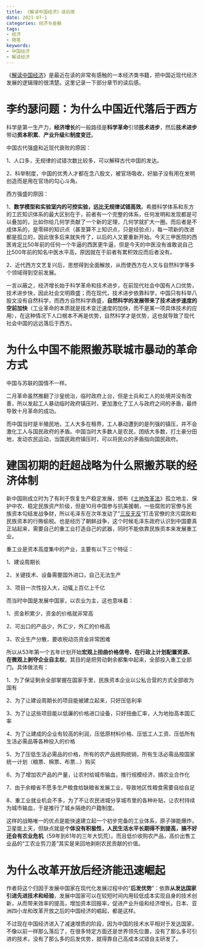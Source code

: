 ```yaml
---
title: 《解读中国经济》读后感
date: 2021-07-1
categories: 经济与金融
tags: 
- 经济
- 随笔
keywords:
- 中国经济
- 解读经济
---
```


《[解读中国经济](https://book.douban.com/subject/30329810/)》是最近在读的非常有感触的一本经济类书籍，把中国近现代经济发展的逻辑理的很清楚。这里记录一下部分章节的读后感。



# 李约瑟问题：为什么中国近代落后于西方

科学是第一生产力，**经济增长**的一般路径是**科学革命**引领**技术进步**，然后**技术进步**带动**资本积累**、**产业升级**和**制度变迁**。

中国古代强盛和近现代衰败的原因：

1、人口多，无规律的试错次数比较多，可以解释古代中国的发达。

2、科举制度，中国的优秀人才都在念八股文，被官场吸收，好脑子没有用在发明创造而是用在官场的勾心斗角。

西方强盛的原因：

1、**数学模型和实验室内的可控实验，远比无规律试错高效**。希腊科学体系和东方的工匠知识体系的最大区别在于，前者有一个完整的体系，任何发明和发现都是可以叠加的，比如你给几何学贡献了一个新的定理，几何学就扩大一圈。而后者是不成体系的，是零碎的知识点（甚至算不上知识点，只是经验点），每一项新的改进都是孤立的，因此很多后来就失传了，以后的人又要重新开始。今天三甲医院的西医肯定比50年前的任何一个牛逼的西医更牛逼，但是今天的中医没有谁敢说自己比500年前的知名中医水平高，原因就在于前者有累积效应而后者没有。

2、近代西方文艺复兴后，思想得到全面解放，从而使西方在人文与自然科学等多个领域得到空前发展。

一言以蔽之，经济增长始于科学革命和技术进步，在前现代社会中国有人口优势，技术进步快，因此社会文明鼎盛；而在现代，技术进步依靠科学，中国只有科举八股文没有自然科学，而西方自然科学鼎盛，**自然科学的发展带来了技术进步速度的空前加快**（工业革命的本质就是技术变迁速度的加快，而不是某一项具体技术的应用），在这种情况下人口根本不再是优势，自然科学才是优势，这也就导致了现代社会中国的远远落后于西方。

# 为什么中国不能照搬苏联城市暴动的革命方式

中国与苏联的国情不一样。

二月革命虽然推翻了沙皇统治，临时政府上台，但是士兵和工人的处境并没有改善，所以发起工人暴动临时政府镇压时，更加激化了工人与政府之间的矛盾，最终导致十月革命的成功。

而中国当时是半殖民地，工人大多在租界，工人暴动遭到的是列强的镇压，并不会激化工人与国民政府的矛盾。中国当时大多数人是农民，团结大多数，打土豪分田地，发动农民运动，当国民政府镇压时，可以将民众的矛盾指向国民政府。

# 建国初期的赶超战略为什么照搬苏联的经济体制

新中国刚成立时为了有利于恢复生产稳定发展，颁布《[土地改革法](https://baike.baidu.com/item/%E4%B8%AD%E5%8D%8E%E4%BA%BA%E6%B0%91%E5%85%B1%E5%92%8C%E5%9B%BD%E5%9C%9F%E5%9C%B0%E6%94%B9%E9%9D%A9%E6%B3%95)》孤立地主、保护中农、稳定民族资产阶级，但是10月中国参与抗美援朝，一些腐败的官僚与民族资本勾结发战争财，所以毛泽东在次年发动了”[三反无反](https://baike.baidu.com/item/%E4%B8%89%E5%8F%8D%E4%BA%94%E5%8F%8D%E8%BF%90%E5%8A%A8)“打击官僚的贪污腐败和民族资本的行贿偷税。也是经历了朝鲜战争，这个时候毛泽东政府认识到中国要真正站起来，需要自己的重工业打造自己的武器，同时不能依靠民族资本来发展重工业。

重工业是资本高度集中的产业，主要有以下三个特征：

1、建设周期长

2、关键技术、设备需要国外进口，自己无法生产

3、项目一次性投入大，动辄上百亿上千亿

而当时中国是发展中国家，以农业为主，这也意味着：

1、资金积累少，资金的价格就非常高

2、可出口的产品少，外汇少，外汇的价格高

3、农业生产分散，要收税动员资金非常困难

所以从53年第一个五年计划开始**宏观上扭曲价格信号、在行政上计划配置资源、在微观上剥夺企业自主权**，其目的是把劳动剩余都集中起来，全部投入重工业部门。具体做法有：

1、为了保证剩余全部掌握在国家手里，民族资本企业以公私合营的方式全部收为国有

2、为了让建设周期长的项目能被建立起来，只好压低利率

3、为了让这些项目能以低廉的价格进口设备，只好扭曲汇率，人为地抬高本国汇率

4、为了让建成的企业有较高的利润，压低原材料价格、压低工人工资、压低所有生活必需品等各种投入的价格

5、为了压低生活必需品的价格，所有的农产品统购统销，所有生活必需品按国家统一计划（粮票、棉票、布票...）购买

6、为了增加农产品的产量，让农村给城市输血，推行规模经济，搞农业合作化

7、由于余粮省不愿多生产粮食给缺粮省发展工业，导致地区性粮食需要自给自足

8、重工业就业机会不多，为了不让农民进城分享城市里的各种补贴，让农村持续为城市输血，于是推行了城乡隔绝的户籍制度。

这样的战略唯一的优点是能快速建立起一个初步完备的工业体系，原子弹能爆炸，卫星能上天，但缺点就是**个体没有积极性，人民生活水平长期得不到提高，搞不好还会有农业危机**（59年到61年的三年大饥荒）。而且低价收购农产品，高价出售工业品的“工农业剪刀差”其实是来回地剥削农民贡献的价值。

# 为什么改革开放后经济能迅速崛起

作者将这个归因于发展中国家在现代化发展过程中的“**后发优势**”：依靠**从发达国家引进先进技术和经验**，发展中国家可以在较短时间内用较低成本实现自身的技术创新，从而带来效率的提高，增加资本回报率，促进产业升级和经济增长。日本、亚洲四小龙和改革开放之后的中国经济的崛起，都是这样。

不过现在中国经济进入了减速增质的阶段，因为中国的技术水平相对于发达国家，不像以前一样那么落后了，在很多特定方面还是世界领先位置，没有了那么多可引进的技术，没有了那么多的后发优势，就得靠自己高成本试错自主研发了。

<!-- 
# 为什么我国采用了价格双轨制而非休克疗法

二战后，盟军占领德国后，为了防止德国有战争能力，勒令德国的重工业全部转为畜牧业为主的经济，所有可能具有军事潜力的民用工业以及钢铁产量也被受到严格限制。但是这一政策明显变得不可持续，德国无法产出足够的粮食，而且战后的欧洲也严重依赖德国工业。于是美国总统杜鲁门在1947年废除了原有的限制，并强调“一个有序、繁荣的欧洲需要一个稳定和富有生产力的德国的经济贡献”，其中一方面原因是为了牵制以苏联为首的社会主义阵营。1948年由于德国的恶性通货膨胀，德国在盟军的支持下进行了货币改革，直接替代了原有货币，由于德国有熟练的劳动力和技术水平，资本主义阵营的西德经济以惊人的速度崛起，1950年还被以《[莱茵河上的奇迹](https://en.wikipedia.org/wiki/Wirtschaftswunder)》刊登到了英国的泰晤士报。而柏林墙另一侧，在社会主义阵营下的东德一边实行着集体主义的计划经济，一边以工农业产品向苏联支付战争赔款，经济也有增速，但与西德相比逊色不少，据统计在1990年德国统一前，东德是苏联阵营中最富有的经济体。

与德国相同的是日本，一方面由于朝鲜战争，日本作为美国的后勤补给站，发了一笔战争财，在此期间日本的工业实力得到恢复，另一方面为了支持美国冷战，1952年美国结束了对日本的军事占领。日本迎来了几十年的经济增长，并一跃成为世界第二大经济体。

1960年后，韩国，中国台湾，中国香港，新加坡由于出口导向的政策以及工业化的不断发展，经济迅速腾飞，被称为号称[亚洲四小龙](https://en.wikipedia.org/wiki/Four_Asian_Tigers)。

![Four_Tigers_GDP](https://upload.wikimedia.org/wikipedia/commons/2/2c/Four_Tigers_GDP_per_capita.svg)

1991年苏联解体，，俄罗斯采用激进的休克疗法，



中国采用[双轨制](https://zh.wikipedia.org/wiki/%E4%BB%B7%E6%A0%BC%E5%8F%8C%E8%BD%A8%E5%88%B6)




# 为什么中国在1978年开始之后的经济发展总体绩效很好，但是却出现了经济周期波动、金融体系脆弱、国企改革困难、地区差距扩大、收入分配不公等一系列问题？


# 中国当前经济中的一系列热点问题，包括中国的经济增长是否是真实的、人民币汇率的走向、社会主义新农村建设、和谐社会的构建等等



-->

